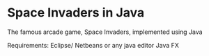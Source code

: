 # Space Invaders in Java
The famous arcade game, Space Invaders, implemented using Java

Requirements:
Eclipse/ Netbeans or any java editor
Java FX
